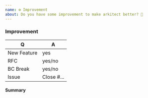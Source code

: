 ```yaml
---
name: ⚙ Improvement
about: Do you have some improvement to make arkitect better? 🎁
---
```


### Improvement

<!-- Fill in the relevant information below to help triage your issue. -->

|    Q        |   A
|------------ | ------
| New Feature | yes
| RFC         | yes/no
| BC Break    | yes/no
| Issue       | Close #...

#### Summary

<!-- Provide a summary of the improvement you are submitting. -->
